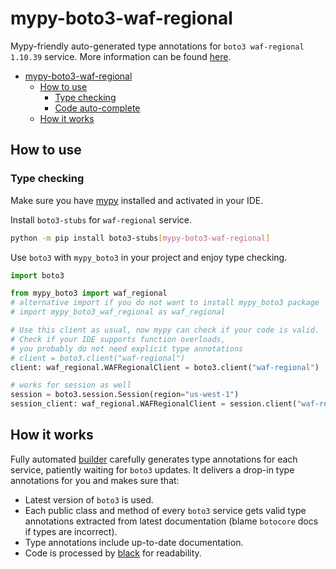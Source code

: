 # mypy-boto3-waf-regional

Mypy-friendly auto-generated type annotations for `boto3 waf-regional 1.10.39` service.
More information can be found [here](https://github.com/vemel/mypy_boto3).

- [mypy-boto3-waf-regional](#mypy-boto3-waf-regional)
  - [How to use](#how-to-use)
    - [Type checking](#type-checking)
    - [Code auto-complete](#code-auto-complete)
  - [How it works](#how-it-works)

## How to use

### Type checking

Make sure you have [mypy](https://github.com/python/mypy) installed and activated in your IDE.

Install `boto3-stubs` for `waf-regional` service.

```bash
python -m pip install boto3-stubs[mypy-boto3-waf-regional]
```

Use `boto3` with `mypy_boto3` in your project and enjoy type checking.

```python
import boto3

from mypy_boto3 import waf_regional
# alternative import if you do not want to install mypy_boto3 package
# import mypy_boto3_waf_regional as waf_regional

# Use this client as usual, now mypy can check if your code is valid.
# Check if your IDE supports function overloads,
# you probably do not need explicit type annotations
# client = boto3.client("waf-regional")
client: waf_regional.WAFRegionalClient = boto3.client("waf-regional")

# works for session as well
session = boto3.session.Session(region="us-west-1")
session_client: waf_regional.WAFRegionalClient = session.client("waf-regional")

```

## How it works

Fully automated [builder](https://github.com/vemel/mypy_boto3) carefully generates
type annotations for each service, patiently waiting for `boto3` updates. It delivers
a drop-in type annotations for you and makes sure that:

- Latest version of `boto3` is used.
- Each public class and method of every `boto3` service gets valid type annotations
  extracted from latest documentation (blame `botocore` docs if types are incorrect).
- Type annotations include up-to-date documentation.
- Code is processed by [black](https://github.com/psf/black) for readability.